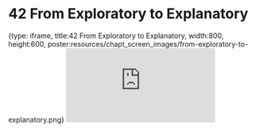 # 42 From Exploratory to Explanatory
 
{type: iframe, title:42 From Exploratory to Explanatory, width:800, height:600, poster:resources/chapt_screen_images/from-exploratory-to-explanatory.png}
![](https://datatrail-jhu.github.io/DataTrail/no_toc/from-exploratory-to-explanatory.html)
 

 

